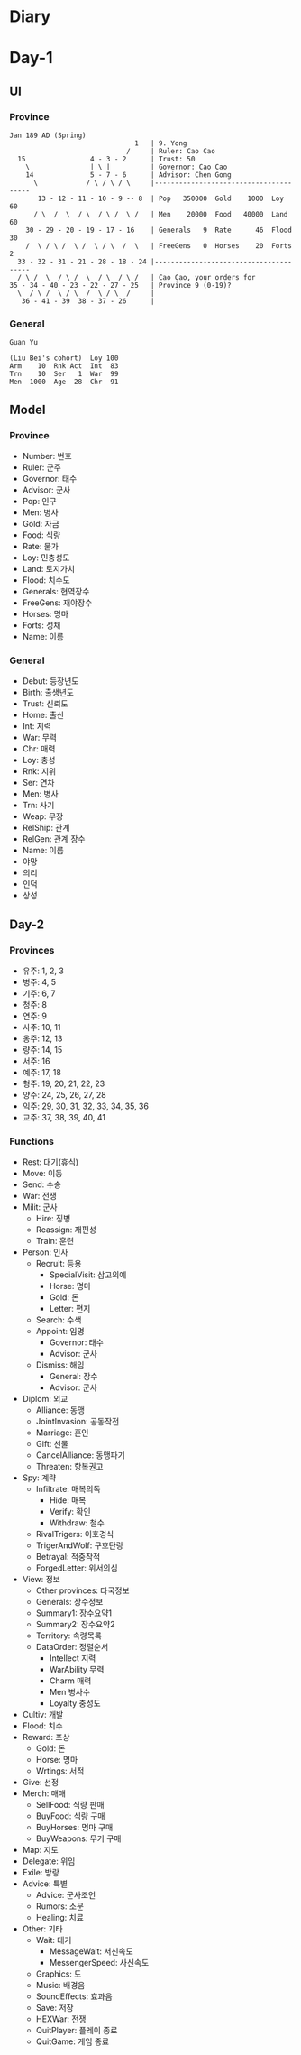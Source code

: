 # Diary

# Day-1

## UI

### Province

```
Jan 189 AD (Spring)
                               1   | 9. Yong 
                             /     | Ruler: Cao Cao
  15                4 - 3 - 2      | Trust: 50
    \               | \ |          | Governor: Cao Cao
    14              5 - 7 - 6      | Advisor: Chen Gong
      \            / \ / \ / \     |---------------------------------------
       13 - 12 - 11 - 10 - 9 -- 8  | Pop   350000  Gold    1000  Loy    60
      / \  /  \  / \  / \ /  \ /   | Men    20000  Food   40000  Land   60
    30 - 29 - 20 - 19 - 17 - 16    | Generals   9  Rate      46  Flood  30
    /  \ / \ /  \ /  \ / \  /  \   | FreeGens   0  Horses    20  Forts   2
  33 - 32 - 31 - 21 - 28 - 18 - 24 |---------------------------------------
  / \ /  \  / \ /  \  / \  / \ /   | Cao Cao, your orders for
35 - 34 - 40 - 23 - 22 - 27 - 25   | Province 9 (0-19)?
  \  / \ /  \ / \  /  \ / \  /     |
   36 - 41 - 39  38 - 37 - 26      |
```

### General

```
Guan Yu

(Liu Bei's cohort)  Loy 100
Arm    10  Rnk Act  Int  83
Trn    10  Ser   1  War  99
Men  1000  Age  28  Chr  91
```

## Model

### Province

* Number: 번호
* Ruler: 군주
* Governor: 태수
* Advisor: 군사
* Pop: 인구
* Men: 병사
* Gold: 자금
* Food: 식량
* Rate: 물가
* Loy: 민충성도
* Land: 토지가치
* Flood: 치수도
* Generals: 현역장수
* FreeGens: 재야장수
* Horses: 명마
* Forts: 성채
* Name: 이름

### General

* Debut: 등장년도
* Birth: 출생년도
* Trust: 신뢰도
* Home: 출신
* Int: 지력
* War: 무력
* Chr: 매력
* Loy: 충성
* Rnk: 지위
* Ser: 연차
* Men: 병사
* Trn: 사기
* Weap: 무장
* RelShip: 관계
* RelGen: 관계 장수
* Name: 이름
* 야망
* 의리
* 인덕
* 상성

## Day-2

### Provinces

* 유주: 1, 2, 3
* 병주: 4, 5
* 기주: 6, 7
* 청주: 8
* 연주: 9
* 사주: 10, 11
* 옹주: 12, 13
* 량주: 14, 15
* 서주: 16
* 예주: 17, 18
* 형주: 19, 20, 21, 22, 23
* 양주: 24, 25, 26, 27, 28
* 익주: 29, 30, 31, 32, 33, 34, 35, 36
* 교주: 37, 38, 39, 40, 41

### Functions

* Rest: 대기(휴식)
* Move: 이동
* Send: 수송
* War: 전쟁
* Milit: 군사
    * Hire: 징병
    * Reassign: 재편성
    * Train: 훈련
* Person: 인사
    * Recruit: 등용
        * SpecialVisit: 삼고의예
        * Horse: 명마
        * Gold: 돈
        * Letter: 편지
    * Search: 수색
    * Appoint: 임명
        * Governor: 태수
        * Advisor: 군사
    * Dismiss: 해임
        * General: 장수
        * Advisor: 군사
* Diplom: 외교
    * Alliance: 동맹
    * JointInvasion: 공동작전
    * Marriage: 혼인
    * Gift: 선물
    * CancelAlliance: 동맹파기
    * Threaten: 항복권고
* Spy: 계략
    * Infiltrate: 매복의독
        * Hide: 매복
        * Verify: 확인
        * Withdraw: 철수
    * RivalTrigers: 이호경식
    * TrigerAndWolf: 구호탄랑
    * Betrayal: 적중작적
    * ForgedLetter: 위서의심
* View: 정보
    * Other provinces: 타국정보
    * Generals: 장수정보
    * Summary1: 장수요약1
    * Summary2: 장수요약2
    * Territory: 속령목록
    * DataOrder: 정렬순서
        * Intellect 지력
        * WarAbility 무력
        * Charm 매력
        * Men 병사수
        * Loyalty 충성도
* Cultiv: 개발
* Flood: 치수
* Reward: 포상
    * Gold: 돈
    * Horse: 명마
    * Wrtings: 서적
* Give: 선정
* Merch: 매매
    * SellFood: 식량 판매
    * BuyFood: 식량 구매
    * BuyHorses: 명마 구매
    * BuyWeapons: 무기 구매
* Map: 지도
* Delegate: 위임
* Exile: 방랑
* Advice: 특별 
    * Advice: 군사조언
    * Rumors: 소문
    * Healing: 치료
* Other: 기타
    * Wait: 대기
        * MessageWait: 서신속도
        * MessengerSpeed: 사신속도
    * Graphics: 도
    * Music: 배경음
    * SoundEffects: 효과음
    * Save: 저장
    * HEXWar: 전쟁
    * QuitPlayer: 플레이 종료
    * QuitGame: 게임 종료


